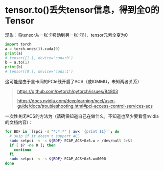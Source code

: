 # tensor.to()丢失tensor信息，得到全0的Tensor

现象：将tensor从一张卡移动到另一张卡时，tensor元素全变为0

```python
import torch
a = torch.ones(1).cuda(0)
print(a)
# tensor([1.], device='cuda:0')
b = a.to(1)
print(b)
# tensor([0.], device='cuda:1')
```

这可能是由于显卡间的PCIe线开启了ACS（或IOMMU，未知两者关系）

> https://github.com/pytorch/pytorch/issues/84803
> 
> https://docs.nvidia.com/deeplearning/nccl/user-guide/docs/troubleshooting.html#pci-access-control-services-acs

一次性关闭ACS的方法为（请确保知道自己在做什么，不知道也至少要看懂nvidia的文档内容）：

```bash
for BDF in `lspci -d "*:*:*" | awk '{print $1}'`; do
  # skip if it doesn't support ACS
  sudo setpci -v -s ${BDF} ECAP_ACS+0x6.w > /dev/null 2>&1
  if [ $? -ne 0 ]; then
    continue
  fi
  sudo setpci -v -s ${BDF} ECAP_ACS+0x6.w=0000
done
```
